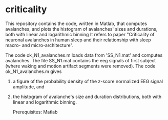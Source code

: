# criticality
This repository contains the code, written in Matlab, that computes avalanches, and plots the histogram of avalanches' sizes and durations, both with linear and logarithmic binning 
It refers to  paper  "Criticality of neuronal avalanches in human sleep and their relationship with sleep macro- and micro-architecture".

The code ok_N1_avalanches.m  loads data from 'SS_N1.mat' and computes avalanches.
The file SS_N1.mat contains the eeg signals of first subject (where waking and motion artifact segments were removed).
The code ok_N1_avalanches.m gives 
1) a figure of the probability density of the z-score normalized EEG signal amplitude, and 
2) the histogram of avalanche's size and duration distributions, both with linear and logarithmic binning.
   
    Prerequisites: 
        Matlab
